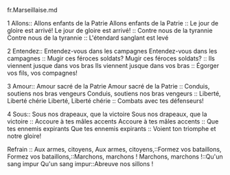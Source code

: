 fr.Marseillaise.md

1 Allons:: Allons enfants de la Patrie
Allons enfants de la Patrie :: Le jour de gloire est arrivé!
Le jour de gloire est arrivé! :: Contre nous de la tyrannie
Contre nous de la tyrannie :: L'étendard sanglant est levé

2 Entendez:: Entendez-vous dans les campagnes
Entendez-vous dans les campagnes :: Mugir ces féroces soldats?
Mugir ces féroces soldats? :: Ils viennent jusque dans vos bras
Ils viennent jusque dans vos bras :: Égorger vos fils, vos compagnes!

3 Amour:: Amour sacré de la Patrie
Amour sacré de la Patrie :: Conduis, soutiens nos bras vengeurs
Conduis, soutiens nos bras vengeurs :: Liberté, Liberté chérie
Liberté, Liberté chérie :: Combats avec tes défenseurs!

4 Sous:: Sous nos drapeaux, que la victoire
Sous nos drapeaux, que la victoire :: Accoure à tes mâles accents
Accoure à tes mâles accents :: Que tes ennemis expirants
Que tes ennemis expirants :: Voient ton triomphe et notre gloire!

Refrain :: Aux armes, citoyens,
Aux armes, citoyens,::Formez vos bataillons,
Formez vos bataillons,::Marchons, marchons !
Marchons, marchons !::Qu'un sang impur
Qu'un sang impur::Abreuve nos sillons !